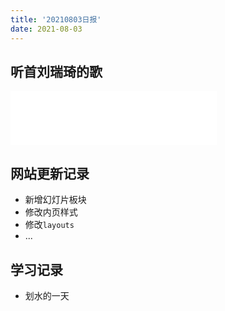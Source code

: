 ```yaml
---
title: '20210803日报'
date: 2021-08-03
---
```


## 听首刘瑞琦的歌

<iframe frameborder="no" border="0" marginwidth="0" marginheight="0" width=330 height=86 src="//music.163.com/outchain/player?type=2&id=1486060197&auto=1&height=66"></iframe>

## 网站更新记录

 - 新增幻灯片板块
 - 修改内页样式
 - 修改`layouts`
 - ...

## 学习记录

 - 划水的一天